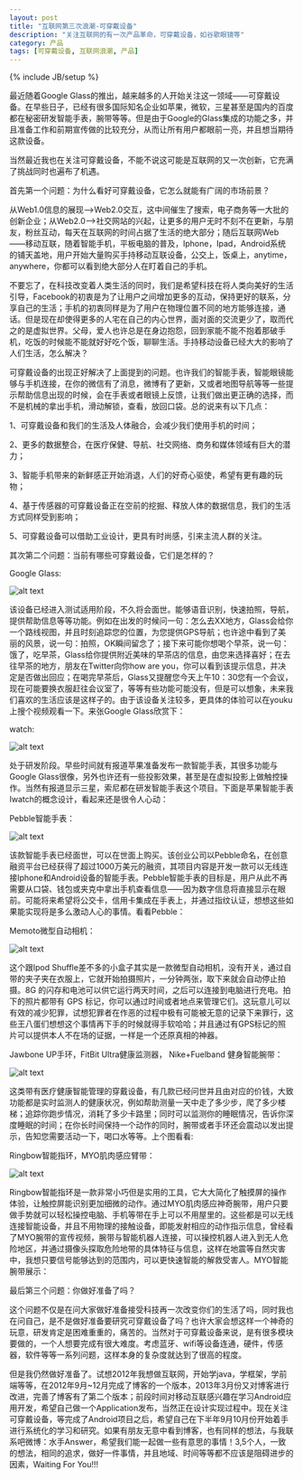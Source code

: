 ```yaml
---
layout: post
title: "互联网第三次浪潮-可穿戴设备"
description: "关注互联网的有一次产品革命，可穿戴设备，如谷歌眼镜等"
category: 产品
tags: [可穿戴设备, 互联网浪潮, 产品]
---
```

{% include JB/setup %}

最近随着Google Glass的推出，越来越多的人开始关注这一领域——可穿戴设备。在早些日子，已经有很多国际知名企业如苹果，微软，三星甚至是国内的百度都在秘密研发智能手表，腕带等等。但是由于Google的Glass集成的功能之多，并且准备工作和前期宣传做的比较充分，从而让所有用户都眼前一亮，并且想当期待这款设备。

当然最近我也在关注可穿戴设备，不能不说这可能是互联网的又一次创新，它充满了挑战同时也遍布了机遇。

首先第一个问题：为什么看好可穿戴设备，它怎么就能有广阔的市场前景？

从Web1.0信息的展现——>Web2.0交互，这中间催生了搜索，电子商务等一大批的创新企业；从Web2.0——>社交网站的兴起，让更多的用户无时不刻不在更新，与朋友，粉丝互动，每天在互联网的时间占据了生活的绝大部分；随后互联网Web——移动互联，随着智能手机，平板电脑的普及，Iphone，Ipad，Android系统的铺天盖地，用户开始大量购买手持移动互联设备，公交上，饭桌上，anytime，anywhere，你都可以看到绝大部分人在盯着自己的手机。

不要忘了，在科技改变着人类生活的同时，我们是希望科技在将人类向美好的生活引导，Facebook的初衷是为了让用户之间增加更多的互动，保持更好的联系，分享自己的生活；手机的初衷同样是为了用户在物理位置不同的地方能够连接，通话。但是现在却使得更多的人宅在自己的内心世界，面对面的交流更少了，取而代之的是虚拟世界。父母，爱人也许总是在身边抱怨，回到家能不能不抱着那破手机，吃饭的时候能不能就好好吃个饭，聊聊生活。手持移动设备已经大大的影响了人们生活，怎么解决？

可穿戴设备的出现正好解决了上面提到的问题。也许我们的智能手表，智能眼镜能够与手机连接，在你的微信有了消息，微博有了更新，又或者地图导航等等一些提示帮助信息出现的时候，会在手表或者眼镜上反馈，让我们做出更正确的选择，而不是机械的拿出手机，滑动解锁，查看，放回口袋。总的说来有以下几点：

1、可穿戴设备和我们的生活及人体融合，会减少我们使用手机的时间；

2、更多的数据整合，在医疗保健、导航、社交网络、商务和媒体领域有巨大的潜力；

3、智能手机带来的新鲜感正开始消退，人们的好奇心驱使，希望有更有趣的玩物；

4、基于传感器的可穿戴设备正在空前的挖掘、释放人体的数据信息，我们的生活方式同样受到影响；

5、可穿戴设备可以借助工业设计，更具有时尚感，引来主流人群的关注。

其次第二个问题：当前有哪些可穿戴设备，它们是怎样的？

Google Glass:

![alt text](http://resource.weiphone.com/resource/h027/h04/img201304102111250.jpg "GoogleGlass")

该设备已经进入测试适用阶段，不久将会面世。能够语音识别，快速拍照，导航，提供帮助信息等等功能。例如在出发的时候问一句：怎么去XX地方，Glass会给你一个路线视图，并且时刻追踪您的位置，为您提供GPS导航；也许途中看到了美丽的风景，说一句：拍照，OK瞬间留念了；接下来可能你想喝个早茶，说一句：饿了，吃早茶，Glass给你提供附近美味的早茶店的信息，由您来选择喜好；在去往早茶的地方，朋友在Twitter向你how are you，你可以看到该提示信息，并决定是否做出回应；在喝完早茶后，Glass又提醒您今天上午10：30您有一个会议，现在可能要换衣服赶往会议室了，等等有些功能可能没有，但是可以想象，未来我们喜欢的生活应该是这样子的。由于该设备关注较多，更具体的体验可以在youku上搜个视频观看一下。来张Google Glass欣赏下：



watch:

![alt text](http://files.leiphone.com/uploads/23-1/-0/23-19-06-66.jpg "watch")

处于研发阶段。早些时间就有报道苹果准备发布一款智能手表，其很多功能与Google Glass很像，另外也许还有一些投影效果，甚至是在虚拟投影上做触控操作。当然有报道显示三星，索尼都在研发智能手表这个项目。下面是苹果智能手表Iwatch的概念设计，看起来还是很令人心动：

Pebble智能手表：

![alt text](http://img1.gtimg.com/digi/pics/hv1/99/124/1256/81703119.jpg "Pebble")

该款智能手表已经面世，可以在世面上购买。该创业公司以Pebble命名，在创意融资平台已经获得了超过1000万美元的融资，其项目内容是开发一款可以无线连接Iphone和Android设备的智能手表。Pebble智能手表的目标是，用户从此不再需要从口袋、钱包或夹克中拿出手机查看信息——因为数字信息将直接显示在眼前。可能将来希望将公交卡，信用卡集成在手表上，并通过指纹认证，想想这些如果能实现将是多么激动人心的事情。看看Pebble：



Memoto微型自动相机：

![alt text](http://cdn.pingwest.com/main/wp-content/uploads/2013/03/memoto-camera-3.jpg "Memoto微型自动相机：")

这个跟Ipod Shuffle差不多的小盒子其实是一款微型自动相机，没有开关，通过自带的夹子夹在衣服上，它就开始拍摄照片，一分钟两张，取下来就会自动停止拍摄。8G 的闪存和电池可以供它运行两天时间，之后可以连接到电脑进行充电。拍下的照片都带有 GPS 标记，你可以通过时间或者地点来管理它们。这玩意儿可以有效的减少犯罪，试想犯罪者在作恶的过程中极有可能被无意的记录下来罪行，这些王八蛋们想想这个事情再下手的时候就得手软哈哈；并且通过有GPS标记的照片可以提供本人不在场的证据，一样是一个还原真相的神器。



Jawbone UP手环，FitBit Ultra健康监测器， Nike+Fuelband 健身智能腕带：

![alt text](http://www.fastcodesign.com/multisite_files/codesign/imagecache/inline-large/post-inline/nike_fuelband_single_original.jpeg "健身智能腕带")

这类带有医疗健康智能管理的穿戴设备，有几款已经问世并且由对应的价钱，大致功能都是实时监测人的健康状况，例如帮助测量一天中走了多少步，爬了多少楼梯；追踪你跑步情况，消耗了多少卡路里；同时可以监测你的睡眠情况，告诉你深度睡眠的时间；在你长时间保持一个动作的同时，腕带或者手环还会震动以发出提示，告知您需要活动一下，喝口水等等。上个图看看:



Ringbow智能指环，MYO肌肉感应臂带：

![alt text](http://www.blogcdn.com/cn.engadget.com/media/2013/02/myo-02-26-13-03.jpg "肌肉感应臂带")

Ringbow智能指环是一款非常小巧但是实用的工具，它大大简化了触摸屏的操作体验，让触控屏能识别更加细微的动作。通过MYO肌肉感应神奇腕带，用户只要做手势就可以轻松操控电脑、手机等带在手上可以不用屋里的。这些都是可以无线连接智能设备，并且不用物理的接触设备，即能发射相应的动作指示信息，曾经看了MYO腕带的宣传视频，腕带与智能机器人连接，可以操控机器人进入到无人危险地区，并通过摄像头探取危险地带的具体特征与信息，这样在地震等自然灾害中，我想只要信号能够达到的范围内，可以更快速智能的解救受害人。MYO智能腕带展示：



最后第三个问题：你做好准备了吗？

这个问题不仅是在问大家做好准备接受科技再一次改变你们的生活了吗，同时我也在问自己，是不是做好准备要研究可穿戴设备了吗？也许大家会想这样一个神奇的玩意，研发肯定是困难重重的，痛苦的。当然对于可穿戴设备来说，是有很多模块要做的，一个人想要完成有很大难度。考虑蓝牙、wifi等设备连通，硬件，传感器，软件等等一系列问题，这样本身的复杂度就达到了很高的程度。

但是我仍然做好准备了。试想2012年我想做互联网，开始学java，学框架，学前端等等，在2012年9月~12月完成了博客的一个版本，2013年3月份又对博客进行改进，完善了博客有了第二个版本；前段时间对移动互联感兴趣在学习Android应用开发，希望自己做一个Application发布，当然正在设计实现过程中。现在关注可穿戴设备，等完成了Android项目之后，希望自己在下半年9月10月份开始着手进行系统化的学习和研究。如果有朋友无意中看到博客，也有同样的想法，与我联系吧微博：水手Answer，希望我们能一起做一些有意思的事情！3,5个人，一致的想法，相同的追求，做好一件事情，并且地域、时间等等都不应该是阻碍进步的因素，Waiting For You!!!